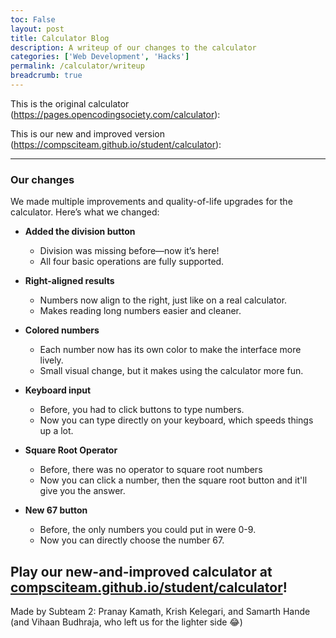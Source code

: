 ```yaml
---
toc: False
layout: post
title: Calculator Blog
description: A writeup of our changes to the calculator
categories: ['Web Development', 'Hacks']
permalink: /calculator/writeup
breadcrumb: true
---
```


This is the original calculator (<https://pages.opencodingsociety.com/calculator>):


This is our new and improved version (<https://compsciteam.github.io/student/calculator>):

<hr>

### Our changes

We made multiple improvements and quality-of-life upgrades for the calculator. Here’s what we changed:

- **Added the division button**
  - Division was missing before—now it’s here!
  - All four basic operations are fully supported.

- **Right-aligned results**
  - Numbers now align to the right, just like on a real calculator.
  - Makes reading long numbers easier and cleaner.

- **Colored numbers**
  - Each number now has its own color to make the interface more lively.
  - Small visual change, but it makes using the calculator more fun.

- **Keyboard input**
  - Before, you had to click buttons to type numbers.
  - Now you can type directly on your keyboard, which speeds things up a lot.

- **Square Root Operator**
  - Before, there was no operator to square root numbers
  - Now you can click a number, then the square root button and it'll give you the answer.

- **New 67 button**
  - Before, the only numbers you could put in were 0-9.
  - Now you can directly choose the number 67.

## Play our new-and-improved calculator at [compsciteam.github.io/student/calculator](https://compsciteam.github.io/student/calculator)!

Made by Subteam 2: Pranay Kamath, Krish Kelegari, and Samarth Hande (and Vihaan Budhraja, who left us for the lighter side 😂)
